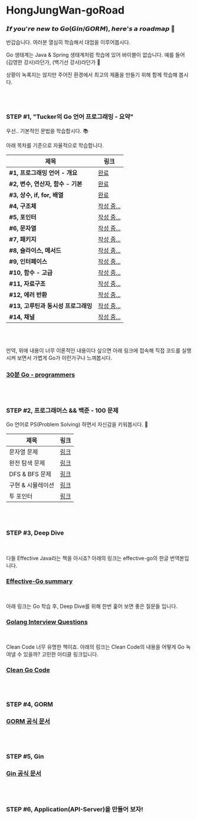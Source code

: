 # HongJungWan-goRoad

### 𝙄𝙛 𝙮𝙤𝙪'𝙧𝙚 𝙣𝙚𝙬 𝙩𝙤 𝙂𝙤(𝙂𝙞𝙣/𝙂𝙊𝙍𝙈), 𝙝𝙚𝙧𝙚'𝙨 𝙖 𝙧𝙤𝙖𝙙𝙢𝙖𝙥 🛫

반갑습니다. 여러분 열심히 학습해서 대업을 이루어봅시다. <br>

Go 생태계는 Java & Spring 생태계처럼 학습에 있어 바이블이 없습니다. 예를 들어 (김영한 강사)라던가, (백기선 강사)라던가 🤔

상황이 녹록지는 않지만 주어진 환경에서 최고의 제품을 만들기 위해 함께 학습해 봅시다. 

<br><br>

### STEP #1, "Tucker의 Go 언어 프로그래밍 - 요약"

우선.. 기본적인 문법을 학습합시다. 📚

아래 목차를 기준으로 자율적으로 학습합니다.

| 제목          | 링크                                                                                                                                                           |
|-------------|--------------------------------------------------------------------------------------------------------------------------------------------------------------|
| **#1, 프로그래밍 언어 - 개요** | [완료](https://github.com/HongJungWan/HongJungWan-goRoad/blob/main/go/%ED%94%84%EB%A1%9C%EA%B7%B8%EB%9E%98%EB%B0%8D_%EC%96%B8%EC%96%B4_%EA%B0%9C%EC%9A%94.md)  |
| **#2, 변수, 연산자, 함수 - 기본** | [완료](https://github.com/HongJungWan/HongJungWan-goRoad/blob/main/go/%EB%B3%80%EC%88%98_%EC%97%B0%EC%82%B0%EC%9E%90_%ED%95%A8%EC%88%98_%EA%B8%B0%EB%B3%B8.md) |
| **#3, 상수, if, for, 배열** | [완료](https://github.com/HongJungWan/HongJungWan-goRoad/blob/main/go/%EC%83%81%EC%88%98_if_for_%EB%B0%B0%EC%97%B4.md)                                                                                                                                                  |
| **#4, 구조체** | [작성 중...]()                                                                                                                                                       |
| **#5, 포인터** | [작성 중...]()                                                                                                                                                       |
| **#6, 문자열** | [작성 중...]()                                                                                                                                                       |
| **#7, 패키지** | [작성 중...]()                                                                                                                                                       |
| **#8, 슬라이스, 메서드** | [작성 중...]()                                                                                                                                                       |
| **#9, 인터페이스** | [작성 중...]()                                                                                                                                                       |
| **#10, 함수 - 고급** | [작성 중...]()                                                                                                                                                       |
| **#11, 자료구조** | [작성 중...]()                                                                                                                                                       |
| **#12, 에러 반환** | [작성 중...]()                                                                                                                                                       |
| **#13, 고루틴과 동시성 프로그래밍** | [작성 중...]()                                                                                                                                                       |
| **#14, 채널** | [작성 중...]()                                                                                                                                                       |

<br><br>

만약, 위에 내용이 너무 이론적인 내용이다 싶으면 아래 링크에 접속해 직접 코드를 실행시켜 보면서 가볍게 Go가 이런거구나 느껴봅시다.

### [30분 Go - programmers](https://school.programmers.co.kr/learn/courses/13/13-30%EB%B6%84-go)

<br><br>

### STEP #2, 프로그래머스 && 백준 - 100 문제

Go 언어로 PS(Problem Solving) 하면서 자신감을 키워봅시다. 🧐

| 제목           | 링크                                               |
|--------------|--------------------------------------------------|
| 문자열 문제       | [링크](https://www.acmicpc.net/workbook/view/9432) |
| 완전 탐색 문제     | [링크](https://www.acmicpc.net/workbook/view/7770) |
| DFS & BFS 문제 | [링크](https://www.acmicpc.net/workbook/view/1833) |
| 구현 & 시뮬레이션   | [링크](https://www.acmicpc.net/workbook/view/9730) |
| 투 포인터        | [링크](https://www.acmicpc.net/workbook/view/13376) |

<br><br>

### STEP #3, Deep Dive

<br>

다들 Effective Java라는 책을 아시죠? 아래의 링크는 effective-go의 한글 번역본입니다.

### [Effective-Go summary](https://github.com/HongJungWan/effective-go/blob/master/SUMMARY.md)

<br>

아래 링크는 Go 학습 후, Deep Dive를 위해 한번 훑어 보면 좋은 질문들 입니다.

### [Golang Interview Questions](https://www.interviewbit.com/golang-interview-questions/)

<br>

Clean Code 너무 유명한 책이죠. 아래의 링크는 Clean Code의 내용을 어떻게 Go 녹여낼 수 있을까? 고민한 아티클 링크입니다.

### [Clean Go Code](https://github.com/Pungyeon/clean-go-article?tab=readme-ov-file#Test-Driven-Development)

<br><br>

### STEP #4, GORM

### [GORM 공식 문서](https://gorm.io/docs/index.html)

<br><br>

### STEP #5, Gin

### [Gin 공식 문서](https://gin-gonic.com/ko-kr/docs/examples/)

<br><br>

### STEP #6, Application(API-Server)을 만들어 보자!

<br><br>